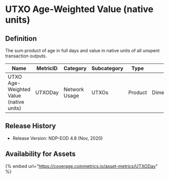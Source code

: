 # UTXO Age-Weighted Value (native units)

## Definition

The sum product of age in full days and value in native units of all unspent transaction outputs.

| Name                                   | MetricID | Category      | Subcategory | Type    | Unit          | Interval |
| -------------------------------------- | -------- | ------------- | ----------- | ------- | ------------- | -------- |
| UTXO Age-Weighted Value (native units) | UTXODay  | Network Usage | UTXOs       | Product | Dimensionless | 1 day    |

## Release History

* Release Version: NDP-EOD 4.8 (Nov, 2020)

## Availability for Assets

{% embed url="https://coverage.coinmetrics.io/asset-metrics/UTXODay" %}
